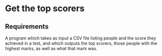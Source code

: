 # Get the top scorers

## Requirements

A program which takes as input a CSV file listing people and the score they achieved in a test, and which
outputs the top scorers, those people with the highest marks, as well as what that mark was.
